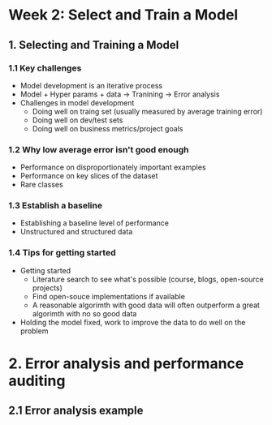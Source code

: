 # Week 2: Select and Train a Model
## 1. Selecting and Training a Model
### 1.1 Key challenges
+ Model development is an iterative process
+ Model + Hyper params + data -> Tranining -> Error analysis
+ Challenges in model development
   + Doing well on traing set (usually measured by average training error)
   + Doing well on dev/test sets
   + Doing well on business metrics/project goals 
### 1.2 Why low average error isn't good enough
+ Performance on disproportionately important examples
+ Performance on key slices of the dataset
+ Rare classes
### 1.3 Establish a baseline
+ Establishing a baseline level of performance
+ Unstructured and structured data
### 1.4 Tips for getting started
+ Getting started
   + Literature search to see what's possible (course, blogs, open-source projects)
   + Find open-souce implementations if available
   + A reasonable algorimth with good data will often outperform a great   algorimth with no so good data
+ Holding the model fixed, work to improve the data to do well on the problem
# 2. Error analysis and performance auditing
## 2.1 Error analysis example 
